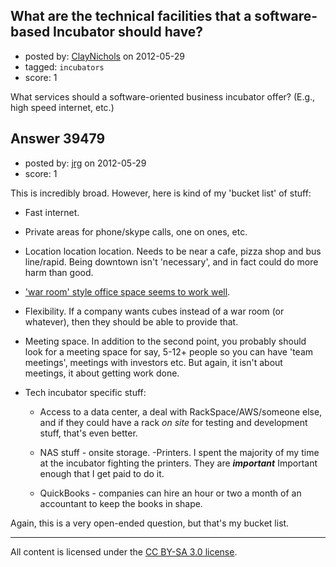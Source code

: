 ## What are the technical facilities that a software-based Incubator should have?

- posted by: [ClayNichols](https://stackexchange.com/users/-1/3534-claynichols) on 2012-05-29
- tagged: `incubators`
- score: 1

What services should a software-oriented business incubator offer?
(E.g., high speed internet, etc.)


## Answer 39479

- posted by: [jrg](https://stackexchange.com/users/-1/12807-jrg) on 2012-05-29
- score: 1

<p>This is incredibly broad. However, here is kind of my 'bucket list' of stuff:</p>

<ul>
<li><p>Fast internet.</p></li>
<li><p>Private areas for phone/skype calls, one on ones, etc.</p></li>
<li><p>Location location location. Needs to be near a cafe, pizza shop and bus line/rapid. Being downtown isn't 'necessary', and in fact could do more harm than good.</p></li>
<li><p><a href="http://www.onemoreagileblog.com/2010/01/agile-office-space.html" rel="nofollow">'war room' style office space seems to work well</a>. </p></li>
<li><p>Flexibility. If a company wants cubes instead of a war room (or whatever), then they should be able to provide that. </p></li>
<li><p>Meeting space. In addition to the second point, you probably should look for a meeting space for say, 5-12+ people so you can have 'team meetings', meetings with investors etc. But again, it isn't about meetings, it about getting work done.</p></li>
<li><p>Tech incubator specific stuff:</p>

<ul>
<li><p>Access to a data center, a deal with RackSpace/AWS/someone else, and if they could have a rack <em>on site</em> for testing and development stuff, that's even better. </p></li>
<li><p>NAS stuff - onsite storage.
-Printers. I spent the majority of my time at the incubator fighting the printers. They are <strong><em>important</em></strong> Important enough that I get paid to do it. </p></li>
<li>QuickBooks - companies can hire an hour or two a month of an accountant to keep the books in shape.</li>
</ul></li>
</ul>

<p>Again, this is a very open-ended question, but that's my bucket list.</p>




---

All content is licensed under the [CC BY-SA 3.0 license](https://creativecommons.org/licenses/by-sa/3.0/).
